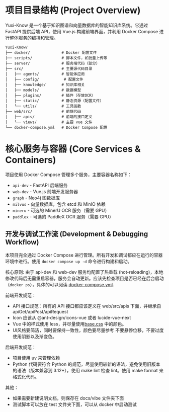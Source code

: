 
# 项目目录结构 (Project Overview)

Yuxi-Know 是一个基于知识图谱和向量数据库的智能知识库系统。它通过 FastAPI 提供后端 API，使用 Vue.js 构建前端界面，并利用 Docker Compose 进行整体服务的编排和管理。


```
Yuxi-Know/
├── docker/              # Docker 配置文件
├── scripts/             # 脚本文件，如批量上传等
├── server/              # 服务端代码（部分）
├── src/                 # 主要源代码目录
│   ├── agents/          # 智能体应用
│   ├── config/           # 配置文件
│   ├── knowledge/       # 知识库相关
│   ├── models/          # 数据模型
│   ├── plugins/         # 插件（存放OCR）
│   ├── static/          # 静态资源（配置文件）
│   └── utils/           # 工具函数
├── web/src/             # 前端代码
│   ├── apis/            # 前端的接口定义
│   └── views/           # 主要 vue 文件
└── docker-compose.yml   # Docker Compose 配置
```

# 核心服务与容器 (Core Services & Containers)

项目使用 Docker Compose 管理多个服务，主要容器名称如下：
- `api-dev` - FastAPI 后端服务
- `web-dev` - Vue.js 前端开发服务器
- `graph` - Neo4j 图数据库
- `milvus` - 向量数据库，包含 etcd 和 MinIO 依赖
- `mineru` - 可选的 MinerU OCR 服务（需要 GPU）
- `paddlex` - 可选的 PaddleX OCR 服务（需要 GPU）

## 开发与调试工作流 (Development & Debugging Workflow)

本项目完全通过 Docker Compose 进行管理。所有开发和调试都应在运行的容器环境中进行。使用 `docker compose up -d` 命令进行构建和启动。

核心原则: 由于 api-dev 和 web-dev 服务均配置了热重载 (hot-reloading)，本地修改代码后无需重启容器，服务会自动更新。应该先检查项目是否已经在后台启动（`docker ps`），具体的可以阅读 [docker-compose.yml](docker-compose.yml).

前端开发规范：

- API 接口规范：所有的 API 接口都应该定义在 web/src/apis 下面，并继承自 apiGet/apiPost/apiRequest
- Icon 应该从 @ant-design/icons-vue 或者 lucide-vue-next
- Vue 中的样式使用 less，并尽量使用[base.css](web/src/assets/css/base.css) 中的颜色。
- UI风格要简洁，同时要保持一致性，颜色要尽量参考 不要悬停位移，不要过度使用阴影以及渐变色。


后端开发规范：

- 项目使用 uv 来管理依赖
- Python 代码要符合 Python 的规范，尽量使用较新的语法，避免使用旧版本的语法（版本兼容到 3.12+），使用 make lint 检查 lint。使用 make format 来格式化代码。

其他：

- 如果需要新建说明文档，则保存在 docs/vibe 文件夹下面
- 测试脚本可以放在 test 文件夹下面，可以从 docker 中启动测试
